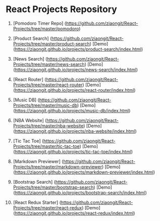 # React Projects Repository

1. [Pomodoro Timer Repo] (https://github.com/ziaongit/React-Projects/tree/master/pomodoro)

2. [Product Search] (https://github.com/ziaongit/React-Projects/tree/master/product-search)
    [Demo] (https://ziaongit.github.io/projects/product-search/index.html)

3. [News Search] (https://github.com/ziaongit/React-Projects/tree/master/news-search)
    [Demo] (https://ziaongit.github.io/projects/news-search/index.html)

4. [React Router] (https://github.com/ziaongit/React-Projects/tree/master/react-router)
    [Demo] (https://ziaongit.github.io/projects/react-router/index.html)

5. [Music DB] (https://github.com/ziaongit/React-Projects/tree/master/music-db)
    [Demo] (https://ziaongit.github.io/projects/music-db/index.html)

6. [NBA Website] (https://github.com/ziaongit/React-Projects/tree/master/nba-website)
    [Demo] (https://ziaongit.github.io/projects/nba-website/index.html)

7. [Tic Tac Toe] (https://github.com/ziaongit/React-Projects/tree/master/tic-tac-toe)
    [Demo] (https://ziaongit.github.io/projects/tic-tac-toe/index.html)

8. [Markdown Previewer] (https://github.com/ziaongit/React-Projects/tree/master/markdown-previewer)
    [Demo] (https://ziaongit.github.io/projects/markdown-previewer/index.html)

9. [Bootstrap Search] (https://github.com/ziaongit/React-Projects/tree/master/bootstrap-search)
    [Demo] (https://ziaongit.github.io/projects/bootstrap-search/index.html)

10. [React Redux Starter] (https://github.com/ziaongit/React-Projects/tree/master/react-redux)
    [Demo] (https://ziaongit.github.io/projects/react-redux/index.html)